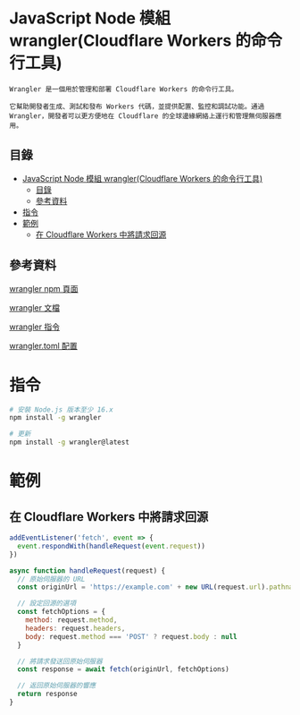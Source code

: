 # JavaScript Node 模組 wrangler(Cloudflare Workers 的命令行工具)

```
Wrangler 是一個用於管理和部署 Cloudflare Workers 的命令行工具。

它幫助開發者生成、測試和發布 Workers 代碼，並提供配置、監控和調試功能。通過 Wrangler，開發者可以更方便地在 Cloudflare 的全球邊緣網絡上運行和管理無伺服器應用。
```

## 目錄

- [JavaScript Node 模組 wrangler(Cloudflare Workers 的命令行工具)](#javascript-node-模組-wranglercloudflare-workers-的命令行工具)
  - [目錄](#目錄)
  - [參考資料](#參考資料)
- [指令](#指令)
- [範例](#範例)
  - [在 Cloudflare Workers 中將請求回源](#在-cloudflare-workers-中將請求回源)

## 參考資料

[wrangler npm 頁面](https://www.npmjs.com/package/wrangler)

[wrangler 文檔](https://developers.cloudflare.com/workers/wrangler/)

[wrangler 指令](https://developers.cloudflare.com/workers/wrangler/commands/)

[wrangler.toml 配置](https://developers.cloudflare.com/workers/wrangler/configuration/)


# 指令

```bash
# 安裝 Node.js 版本至少 16.x
npm install -g wrangler

# 更新
npm install -g wrangler@latest
```

# 範例

## 在 Cloudflare Workers 中將請求回源

```JavaScript
addEventListener('fetch', event => {
  event.respondWith(handleRequest(event.request))
})

async function handleRequest(request) {
  // 原始伺服器的 URL
  const originUrl = 'https://example.com' + new URL(request.url).pathname

  // 設定回源的選項
  const fetchOptions = {
    method: request.method,
    headers: request.headers,
    body: request.method === 'POST' ? request.body : null
  }

  // 將請求發送回原始伺服器
  const response = await fetch(originUrl, fetchOptions)

  // 返回原始伺服器的響應
  return response
}
```